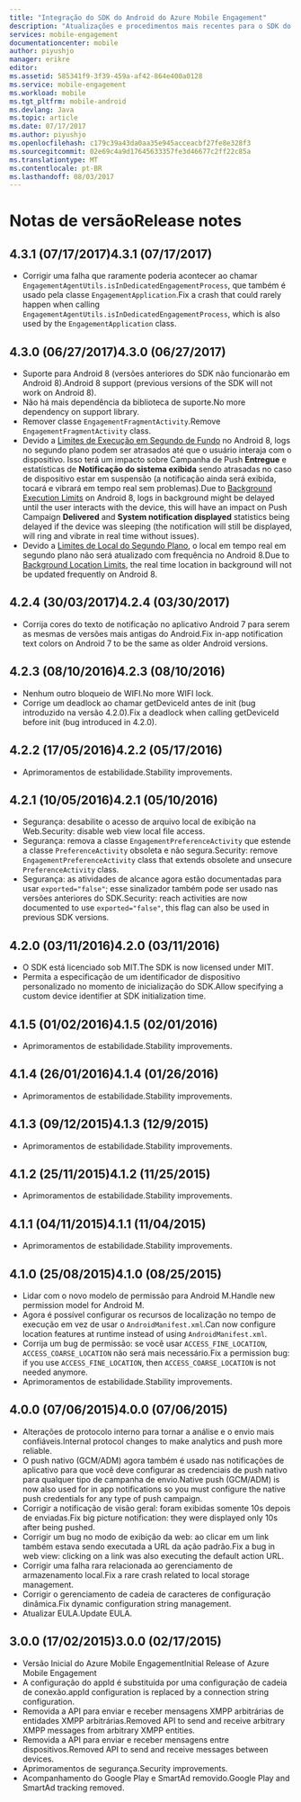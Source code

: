 ```yaml
---
title: "Integração do SDK do Android do Azure Mobile Engagement"
description: "Atualizações e procedimentos mais recentes para o SDK do Android do Azure Mobile Engagement"
services: mobile-engagement
documentationcenter: mobile
author: piyushjo
manager: erikre
editor: 
ms.assetid: 585341f9-3f39-459a-af42-864e400a0128
ms.service: mobile-engagement
ms.workload: mobile
ms.tgt_pltfrm: mobile-android
ms.devlang: Java
ms.topic: article
ms.date: 07/17/2017
ms.author: piyushjo
ms.openlocfilehash: c179c39a43da0aa35e945acceacbf27fe8e328f3
ms.sourcegitcommit: 02e69c4a9d17645633357fe3d46677c2ff22c85a
ms.translationtype: MT
ms.contentlocale: pt-BR
ms.lasthandoff: 08/03/2017
---
```

# <a name="release-notes"></a><span data-ttu-id="281df-103">Notas de versão</span><span class="sxs-lookup"><span data-stu-id="281df-103">Release notes</span></span>

## <a name="431-07172017"></a><span data-ttu-id="281df-104">4.3.1 (07/17/2017)</span><span class="sxs-lookup"><span data-stu-id="281df-104">4.3.1 (07/17/2017)</span></span>
* <span data-ttu-id="281df-105">Corrigir uma falha que raramente poderia acontecer ao chamar `EngagementAgentUtils.isInDedicatedEngagementProcess`, que também é usado pela classe `EngagementApplication`.</span><span class="sxs-lookup"><span data-stu-id="281df-105">Fix a crash that could rarely happen when calling `EngagementAgentUtils.isInDedicatedEngagementProcess`, which is also used by the `EngagementApplication` class.</span></span>

## <a name="430-06272017"></a><span data-ttu-id="281df-106">4.3.0 (06/27/2017)</span><span class="sxs-lookup"><span data-stu-id="281df-106">4.3.0 (06/27/2017)</span></span>
* <span data-ttu-id="281df-107">Suporte para Android 8 (versões anteriores do SDK não funcionarão em Android 8).</span><span class="sxs-lookup"><span data-stu-id="281df-107">Android 8 support (previous versions of the SDK will not work on Android 8).</span></span>
* <span data-ttu-id="281df-108">Não há mais dependência da biblioteca de suporte.</span><span class="sxs-lookup"><span data-stu-id="281df-108">No more dependency on support library.</span></span>
* <span data-ttu-id="281df-109">Remover classe `EngagementFragmentActivity`.</span><span class="sxs-lookup"><span data-stu-id="281df-109">Remove `EngagementFragmentActivity` class.</span></span>
* <span data-ttu-id="281df-110">Devido a [Limites de Execução em Segundo de Fundo](https://developer.android.com/preview/features/background.html) no Android 8, logs no segundo plano podem ser atrasados até que o usuário interaja com o dispositivo. Isso terá um impacto sobre Campanha de Push **Entregue** e estatísticas de **Notificação do sistema exibida** sendo atrasadas no caso de dispositivo estar em suspensão (a notificação ainda será exibida, tocará e vibrará em tempo real sem problemas).</span><span class="sxs-lookup"><span data-stu-id="281df-110">Due to [Background Execution Limits](https://developer.android.com/preview/features/background.html) on Android 8, logs in background might be delayed until the user interacts with the device, this will have an impact on Push Campaign **Delivered** and **System notification displayed** statistics being delayed if the device was sleeping (the notification will still be displayed, will ring and vibrate in real time without issues).</span></span>
* <span data-ttu-id="281df-111">Devido a [Limites de Local do Segundo Plano](https://developer.android.com/preview/features/background-location-limits.html), o local em tempo real em segundo plano não será atualizado com frequência no Android 8.</span><span class="sxs-lookup"><span data-stu-id="281df-111">Due to [Background Location Limits](https://developer.android.com/preview/features/background-location-limits.html), the real time location in background will not be updated frequently on Android 8.</span></span>

## <a name="424-03302017"></a><span data-ttu-id="281df-112">4.2.4 (30/03/2017)</span><span class="sxs-lookup"><span data-stu-id="281df-112">4.2.4 (03/30/2017)</span></span>
* <span data-ttu-id="281df-113">Corrija cores do texto de notificação no aplicativo Android 7 para serem as mesmas de versões mais antigas do Android.</span><span class="sxs-lookup"><span data-stu-id="281df-113">Fix in-app notification text colors on Android 7 to be the same as older Android versions.</span></span>

## <a name="423-08102016"></a><span data-ttu-id="281df-114">4.2.3 (08/10/2016)</span><span class="sxs-lookup"><span data-stu-id="281df-114">4.2.3 (08/10/2016)</span></span>
* <span data-ttu-id="281df-115">Nenhum outro bloqueio de WIFI.</span><span class="sxs-lookup"><span data-stu-id="281df-115">No more WIFI lock.</span></span>
* <span data-ttu-id="281df-116">Corrige um deadlock ao chamar getDeviceId antes de init (bug introduzido na versão 4.2.0).</span><span class="sxs-lookup"><span data-stu-id="281df-116">Fix a deadlock when calling getDeviceId before init (bug introduced in 4.2.0).</span></span>

## <a name="422-05172016"></a><span data-ttu-id="281df-117">4.2.2 (17/05/2016)</span><span class="sxs-lookup"><span data-stu-id="281df-117">4.2.2 (05/17/2016)</span></span>
* <span data-ttu-id="281df-118">Aprimoramentos de estabilidade.</span><span class="sxs-lookup"><span data-stu-id="281df-118">Stability improvements.</span></span>

## <a name="421-05102016"></a><span data-ttu-id="281df-119">4.2.1 (10/05/2016)</span><span class="sxs-lookup"><span data-stu-id="281df-119">4.2.1 (05/10/2016)</span></span>
* <span data-ttu-id="281df-120">Segurança: desabilite o acesso de arquivo local de exibição na Web.</span><span class="sxs-lookup"><span data-stu-id="281df-120">Security: disable web view local file access.</span></span>
* <span data-ttu-id="281df-121">Segurança: remova a classe `EngagementPreferenceActivity` que estende a classe `PreferenceActivity` obsoleta e não segura.</span><span class="sxs-lookup"><span data-stu-id="281df-121">Security: remove `EngagementPreferenceActivity` class that extends obsolete and unsecure `PreferenceActivity` class.</span></span>
* <span data-ttu-id="281df-122">Segurança: as atividades de alcance agora estão documentadas para usar `exported="false"`; esse sinalizador também pode ser usado nas versões anteriores do SDK.</span><span class="sxs-lookup"><span data-stu-id="281df-122">Security: reach activities are now documented to use `exported="false"`, this flag can also be used in previous SDK versions.</span></span>

## <a name="420-03112016"></a><span data-ttu-id="281df-123">4.2.0 (03/11/2016)</span><span class="sxs-lookup"><span data-stu-id="281df-123">4.2.0 (03/11/2016)</span></span>
* <span data-ttu-id="281df-124">O SDK está licenciado sob MIT.</span><span class="sxs-lookup"><span data-stu-id="281df-124">The SDK is now licensed under MIT.</span></span>
* <span data-ttu-id="281df-125">Permita a especificação de um identificador de dispositivo personalizado no momento de inicialização do SDK.</span><span class="sxs-lookup"><span data-stu-id="281df-125">Allow specifying a custom device identifier at SDK initialization time.</span></span>

## <a name="415-02012016"></a><span data-ttu-id="281df-126">4.1.5 (01/02/2016)</span><span class="sxs-lookup"><span data-stu-id="281df-126">4.1.5 (02/01/2016)</span></span>
* <span data-ttu-id="281df-127">Aprimoramentos de estabilidade.</span><span class="sxs-lookup"><span data-stu-id="281df-127">Stability improvements.</span></span>

## <a name="414-01262016"></a><span data-ttu-id="281df-128">4.1.4 (26/01/2016)</span><span class="sxs-lookup"><span data-stu-id="281df-128">4.1.4 (01/26/2016)</span></span>
* <span data-ttu-id="281df-129">Aprimoramentos de estabilidade.</span><span class="sxs-lookup"><span data-stu-id="281df-129">Stability improvements.</span></span>

## <a name="413-1292015"></a><span data-ttu-id="281df-130">4.1.3 (09/12/2015)</span><span class="sxs-lookup"><span data-stu-id="281df-130">4.1.3 (12/9/2015)</span></span>
* <span data-ttu-id="281df-131">Aprimoramentos de estabilidade.</span><span class="sxs-lookup"><span data-stu-id="281df-131">Stability improvements.</span></span>

## <a name="412-11252015"></a><span data-ttu-id="281df-132">4.1.2 (25/11/2015)</span><span class="sxs-lookup"><span data-stu-id="281df-132">4.1.2 (11/25/2015)</span></span>
* <span data-ttu-id="281df-133">Aprimoramentos de estabilidade.</span><span class="sxs-lookup"><span data-stu-id="281df-133">Stability improvements.</span></span>

## <a name="411-11042015"></a><span data-ttu-id="281df-134">4.1.1 (04/11/2015)</span><span class="sxs-lookup"><span data-stu-id="281df-134">4.1.1 (11/04/2015)</span></span>
* <span data-ttu-id="281df-135">Aprimoramentos de estabilidade.</span><span class="sxs-lookup"><span data-stu-id="281df-135">Stability improvements.</span></span>

## <a name="410-08252015"></a><span data-ttu-id="281df-136">4.1.0 (25/08/2015)</span><span class="sxs-lookup"><span data-stu-id="281df-136">4.1.0 (08/25/2015)</span></span>
* <span data-ttu-id="281df-137">Lidar com o novo modelo de permissão para Android M.</span><span class="sxs-lookup"><span data-stu-id="281df-137">Handle new permission model for Android M.</span></span>
* <span data-ttu-id="281df-138">Agora é possível configurar os recursos de localização no tempo de execução em vez de usar o `AndroidManifest.xml`.</span><span class="sxs-lookup"><span data-stu-id="281df-138">Can now configure location features at runtime instead of using  `AndroidManifest.xml`.</span></span>
* <span data-ttu-id="281df-139">Corrija um bug de permissão: se você usar `ACCESS_FINE_LOCATION`, `ACCESS_COARSE_LOCATION` não será mais necessário.</span><span class="sxs-lookup"><span data-stu-id="281df-139">Fix a permission bug: if you use `ACCESS_FINE_LOCATION`, then `ACCESS_COARSE_LOCATION` is not needed anymore.</span></span>
* <span data-ttu-id="281df-140">Aprimoramentos de estabilidade.</span><span class="sxs-lookup"><span data-stu-id="281df-140">Stability improvements.</span></span>

## <a name="400-07062015"></a><span data-ttu-id="281df-141">4.0.0 (07/06/2015)</span><span class="sxs-lookup"><span data-stu-id="281df-141">4.0.0 (07/06/2015)</span></span>
* <span data-ttu-id="281df-142">Alterações de protocolo interno para tornar a análise e o envio mais confiáveis.</span><span class="sxs-lookup"><span data-stu-id="281df-142">Internal protocol changes to make analytics and push more reliable.</span></span>
* <span data-ttu-id="281df-143">O push nativo (GCM/ADM) agora também é usado nas notificações de aplicativo para que você deve configurar as credenciais de push nativo para qualquer tipo de campanha de envio.</span><span class="sxs-lookup"><span data-stu-id="281df-143">Native push (GCM/ADM) is now also used for in app notifications so you must configure the native push credentials for any type of push campaign.</span></span>
* <span data-ttu-id="281df-144">Corrigir a notificação de visão geral: foram exibidas somente 10s depois de enviadas.</span><span class="sxs-lookup"><span data-stu-id="281df-144">Fix big picture notification: they were displayed only 10s after being pushed.</span></span>
* <span data-ttu-id="281df-145">Corrigir um bug no modo de exibição da web: ao clicar em um link também estava sendo executada a URL da ação padrão.</span><span class="sxs-lookup"><span data-stu-id="281df-145">Fix a bug in web view: clicking on a link was also executing the default action URL.</span></span>
* <span data-ttu-id="281df-146">Corrigir uma falha rara relacionada ao gerenciamento de armazenamento local.</span><span class="sxs-lookup"><span data-stu-id="281df-146">Fix a rare crash related to local storage management.</span></span>
* <span data-ttu-id="281df-147">Corrigir o gerenciamento de cadeia de caracteres de configuração dinâmica.</span><span class="sxs-lookup"><span data-stu-id="281df-147">Fix dynamic configuration string management.</span></span>
* <span data-ttu-id="281df-148">Atualizar EULA.</span><span class="sxs-lookup"><span data-stu-id="281df-148">Update EULA.</span></span>

## <a name="300-02172015"></a><span data-ttu-id="281df-149">3.0.0 (17/02/2015)</span><span class="sxs-lookup"><span data-stu-id="281df-149">3.0.0 (02/17/2015)</span></span>
* <span data-ttu-id="281df-150">Versão Inicial do Azure Mobile Engagement</span><span class="sxs-lookup"><span data-stu-id="281df-150">Initial Release of Azure Mobile Engagement</span></span>
* <span data-ttu-id="281df-151">A configuração do appId é substituída por uma configuração de cadeia de conexão.</span><span class="sxs-lookup"><span data-stu-id="281df-151">appId configuration is replaced by a connection string configuration.</span></span>
* <span data-ttu-id="281df-152">Removida a API para enviar e receber mensagens XMPP arbitrárias de entidades XMPP arbitrárias.</span><span class="sxs-lookup"><span data-stu-id="281df-152">Removed API to send and receive arbitrary XMPP messages from arbitrary XMPP entities.</span></span>
* <span data-ttu-id="281df-153">Removida a API para enviar e receber mensagens entre dispositivos.</span><span class="sxs-lookup"><span data-stu-id="281df-153">Removed API to send and receive messages between devices.</span></span>
* <span data-ttu-id="281df-154">Aprimoramentos de segurança.</span><span class="sxs-lookup"><span data-stu-id="281df-154">Security improvements.</span></span>
* <span data-ttu-id="281df-155">Acompanhamento do Google Play e SmartAd removido.</span><span class="sxs-lookup"><span data-stu-id="281df-155">Google Play and SmartAd tracking removed.</span></span>

